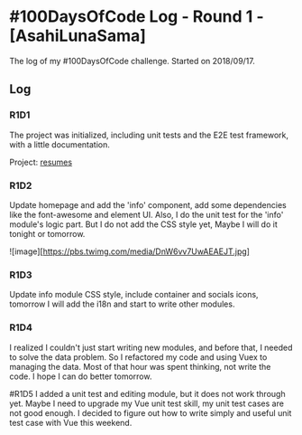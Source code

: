 # #100DaysOfCode Log - Round 1 - [AsahiLunaSama]

The log of my #100DaysOfCode challenge. Started on 2018/09/17.

## Log

### R1D1 
The project was initialized, including unit tests and the E2E test framework, with a little documentation.

Project: [resumes](https://github.com/alpgocc/resumes)

### R1D2
Update homepage and add the 'info' component, add some dependencies like the font-awesome and element UI. Also, I do the unit test for the 'info' module's logic part. But I do not add the CSS style yet, Maybe I will do it tonight or tomorrow.

![image][https://pbs.twimg.com/media/DnW6vv7UwAEAEJT.jpg]

### R1D3
Update info module CSS style, include container and socials icons, tomorrow I will add the i18n and start to write other modules.

### R1D4
I realized I couldn't just start writing new modules, and before that, I needed to solve the data problem.
So I refactored my code and using Vuex to managing the data.
Most of that hour was spent thinking, not write the code.
I hope I can do better tomorrow.


#R1D5
I added a unit test and editing module, but it does not work through yet. Maybe I need to upgrade my Vue unit test skill, my unit test cases are not good enough. I decided to figure out how to write simply and useful unit test case with Vue this weekend.
